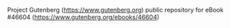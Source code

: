 Project Gutenberg (https://www.gutenberg.org) public repository for eBook #46604 (https://www.gutenberg.org/ebooks/46604)
